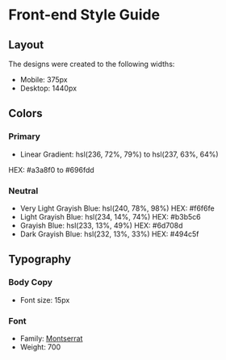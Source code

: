 # Front-end Style Guide

## Layout

The designs were created to the following widths:

- Mobile: 375px
- Desktop: 1440px

## Colors

### Primary

- Linear Gradient: hsl(236, 72%, 79%) to hsl(237, 63%, 64%)

HEX: #a3a8f0 to #696fdd

### Neutral

- Very Light Grayish Blue: hsl(240, 78%, 98%) HEX: #f6f6fe
- Light Grayish Blue: hsl(234, 14%, 74%) HEX: #b3b5c6
- Grayish Blue: hsl(233, 13%, 49%) HEX: #6d708d
- Dark Grayish Blue: hsl(232, 13%, 33%) HEX: #494c5f

## Typography

### Body Copy

- Font size: 15px

### Font

- Family: [Montserrat](https://fonts.google.com/specimen/Montserrat)
- Weight: 700
